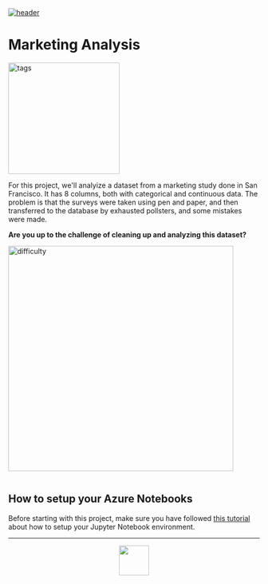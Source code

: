 <a href="https://rmotr.com" target="_blank">
  <img alt="header" src="https://user-images.githubusercontent.com/7065401/39411149-2b34c080-4bfc-11e8-9e98-a56624ab9f30.jpg">
</a>

# Marketing Analysis

<img width="223" alt="tags" src="https://user-images.githubusercontent.com/7065401/39411190-0ab81d24-4bfd-11e8-853c-e4c2a0a63c4f.png">

For this project, we'll analyize a dataset from a marketing study done in San Francisco.
It has 8 columns, both with categorical and continuous data. The problem is that the surveys were taken using pen and paper,
and then transferred to the database by exhausted pollsters, and some mistakes were made. 

**Are you up to the challenge of cleaning up and analyzing this dataset?**

<img width="451" alt="difficulty" src="https://user-images.githubusercontent.com/7065401/39411201-32c6aaec-4bfd-11e8-86e6-2d0abc0e1ec9.png">

<p align="center">
  <img src="">
</p>

## How to setup your Azure Notebooks

Before starting with this project, make sure you have followed
<a href="https://github.com/rmotr/data-analysis-workshop" target="_blank">this tutorial</a>
about how to setup your Jupyter Notebook environment.

---
<p align="center">
  <a href="https://rmotr.com" target="_blank">
    <img width="60" src="https://user-images.githubusercontent.com/7065401/39411162-675c4b78-4bfc-11e8-8813-7381083665de.png">
  </a>
</p>
